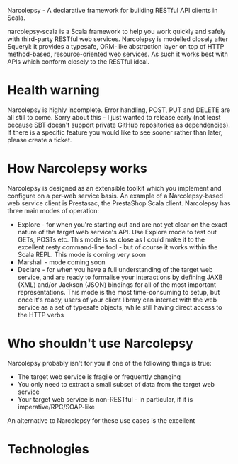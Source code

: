 Narcolepsy - A declarative framework for building RESTful API clients in Scala.

narcolepsy-scala is a Scala framework to help you work quickly and safely with third-party RESTful web services. Narcolepsy is modelled closely after Squeryl: it provides a typesafe, ORM-like abstraction layer on top of HTTP method-based, resource-oriented web services. As such it works best with APIs which conform closely to the RESTful ideal.

# Health warning

Narcolepsy is highly incomplete. Error handling, POST, PUT and DELETE are all still to come. Sorry about this - I just wanted to release early (not least because SBT doesn't support private GitHub repositories as dependencies). If there is a specific feature you would like to see sooner rather than later, please create a ticket.

# How Narcolepsy works

Narcolepsy is designed as an extensible toolkit which you implement and configure on a per-web service basis. An example of a Narcolepsy-based web service client is Prestasac, the PrestaShop Scala client. Narcolepsy has three main modes of operation:

* Explore - for when you're starting out and are not yet clear on the exact nature of the target web service's API. Use Explore mode to test out GETs, POSTs etc. This mode is as close as I could make it to the excellent resty command-line tool - but of course it works within the Scala REPL. This mode is coming very soon
* Marshall - mode coming soon
* Declare - for when you have a full understanding of the target web service, and are ready to formalise your interactions by defining JAXB (XML) and/or Jackson (JSON) bindings for all of the most important representations. This mode is the most time-consuming to setup, but once it's ready, users of your client library can interact with the web service as a set of typesafe objects, while still having direct access to the HTTP verbs

# Who shouldn't use Narcolepsy

Narcolepsy probably isn't for you if one of the following things is true:

* The target web service is fragile or frequently changing
* You only need to extract a small subset of data from the target web service
* Your target web service is non-RESTful - in particular, if it is imperative/RPC/SOAP-like 

An alternative to Narcolepsy for these use cases is the excellent 

# Technologies


